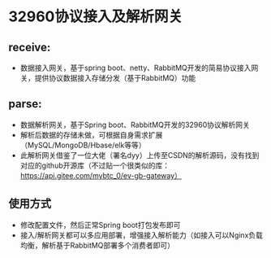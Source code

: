 # 32960协议接入及解析网关

## receive:
* 数据接入网关，基于spring boot、netty、RabbitMQ开发的简易协议接入网关，提供协议数据接入存储分发（基于RabbitMQ）功能

## parse:
* 数据解析网关，基于Spring boot、RabbitMQ开发的32960协议解析网关
* 解析后数据的存储未做，可根据自身需求扩展（MySQL/MongoDB/Hbase/elk等等）
* 此解析网关借鉴了一位大佬（署名dyy）上传至CSDN的解析源码，没有找到对应的github开源库（不过贴一个很类似的库：https://api.gitee.com/mybtc_0/ev-gb-gateway）

## 使用方式
* 修改配置文件，然后正常Spring boot打包发布即可
* 接入/解析网关都可以多应用部署，增强接入解析能力（如接入可以Nginx负载均衡，解析基于RabbitMQ部署多个消费者即可）
